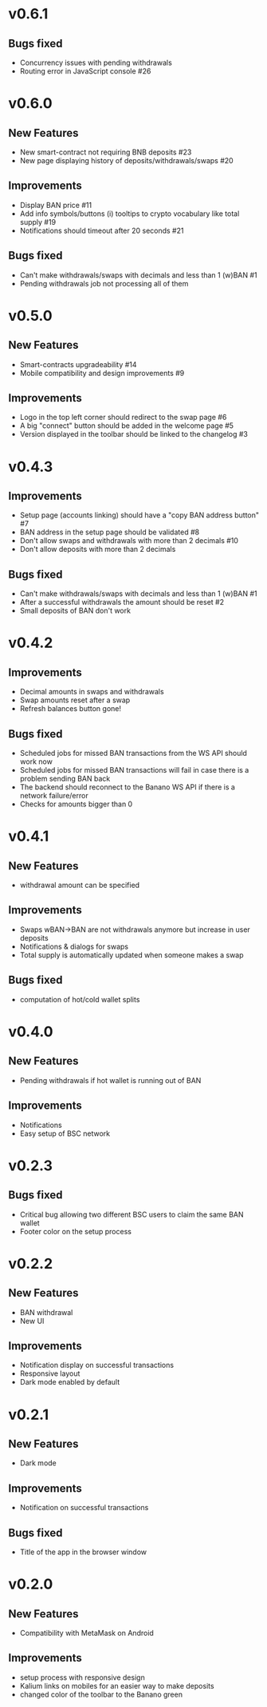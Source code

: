# v0.6.1
## Bugs fixed
- Concurrency issues with pending withdrawals
- Routing error in JavaScript console #26

# v0.6.0
## New Features
- New smart-contract not requiring BNB deposits #23
- New page displaying history of deposits/withdrawals/swaps #20
## Improvements
- Display BAN price #11
- Add info symbols/buttons (i) tooltips to crypto vocabulary like total supply #19
- Notifications should timeout after 20 seconds #21
## Bugs fixed
- Can't make withdrawals/swaps with decimals and less than 1 (w)BAN #1
- Pending withdrawals job not processing all of them

# v0.5.0
## New Features
- Smart-contracts upgradeability #14
- Mobile compatibility and design improvements #9
## Improvements
- Logo in the top left corner should redirect to the swap page #6
- A big "connect" button should be added in the welcome page #5
- Version displayed in the toolbar should be linked to the changelog #3

# v0.4.3
## Improvements
- Setup page (accounts linking) should have a "copy BAN address button" #7
- BAN address in the setup page should be validated #8
- Don't allow swaps and withdrawals with more than 2 decimals #10
- Don't allow deposits with more than 2 decimals
## Bugs fixed
- Can't make withdrawals/swaps with decimals and less than 1 (w)BAN #1
- After a successful withdrawals the amount should be reset #2
- Small deposits of BAN don't work

# v0.4.2
## Improvements
- Decimal amounts in swaps and withdrawals
- Swap amounts reset after a swap
- Refresh balances button gone!
## Bugs fixed
- Scheduled jobs for missed BAN transactions from the WS API should work now
- Scheduled jobs for missed BAN transactions will fail in case there is a problem sending BAN back
- The backend should reconnect to the Banano WS API if there is a network failure/error
- Checks for amounts bigger than 0

# v0.4.1
## New Features
- withdrawal amount can be specified
## Improvements
- Swaps wBAN->BAN are not withdrawals anymore but increase in user deposits
- Notifications & dialogs for swaps
- Total supply is automatically updated when someone makes a swap
## Bugs fixed
- computation of hot/cold wallet splits

# v0.4.0
## New Features
- Pending withdrawals if hot wallet is running out of BAN
## Improvements
- Notifications
- Easy setup of BSC network

# v0.2.3
## Bugs fixed
- Critical bug allowing two different BSC users to claim the same BAN wallet
- Footer color on the setup process

# v0.2.2
## New Features
- BAN withdrawal
- New UI
## Improvements
- Notification display on successful transactions
- Responsive layout
- Dark mode enabled by default

# v0.2.1
## New Features
- Dark mode
## Improvements
- Notification on successful transactions
## Bugs fixed
- Title of the app in the browser window

# v0.2.0
## New Features
- Compatibility with MetaMask on Android
## Improvements
- setup process with responsive design
- Kalium links on mobiles for an easier way to make deposits
- changed color of the toolbar to the Banano green
